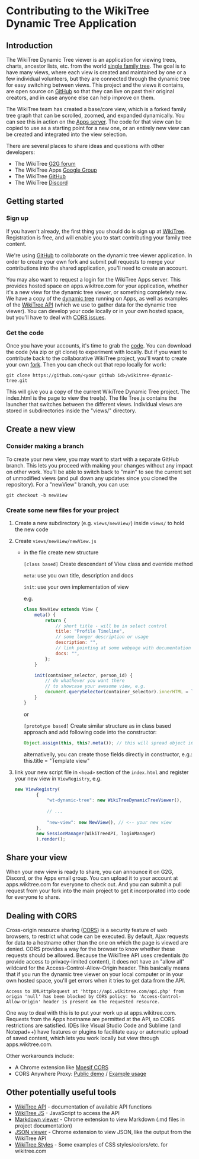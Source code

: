 # Contributing to the WikiTree Dynamic Tree Application

## Introduction

The WikiTree Dynamic Tree viewer is an application for viewing trees, charts, ancestor lists, etc. from the world [single family tree](https://www.wikitree.com/wiki/Help:Collaborative_Family_Tree). The goal is to have many views, where each view is created and maintained by one or a few individual volunteers, but they are connected through the dynamic tree for easy switching between views. This project and the views it contains, are open source on [GitHub](https://github.com/wikitree/wikitree-dynamic-tree) so that they can live on past their original creators, and in case anyone else can help improve on them.

The WikiTree team has created a base/core view, which is a forked family tree graph that can be scrolled, zoomed, and expanded dynamically. You can see this in action on the [Apps server](https://apps.wikitree.com/apps/wikitree-dynamic-tree/). The code for that view can be copied to use as a starting point for a new one, or an entirely new view can be created and integrated into the view selection.

There are several places to share ideas and questions with other developers:

* The WikiTree [G2G forum](https://www.wikitree.com/g2g/)
* The WikiTree Apps [Google Group](https://groups.google.com/g/WikiTreeApps/)
* The WikiTree [GitHub](https://github.com/wikitree/wikitree-dynamic-tree/)
* The WikiTree [Discord](https://discord.gg/9EMSdccnn3)


## Getting started

### Sign up

If you haven't already, the first thing you should do is sign up at [WikiTree](https://wikitree.com/). Registration is free, and will enable you to start contributing your family tree content. 

We're using [GitHub](https://github.com/wikitree/wikitree-dynamic-tree/) to collaborate on the dynamic tree viewer application. In order to create your own fork and submit pull requests to merge your contributions into the shared application, you'll need to create an account.

You may also want to request a login for the WikiTree Apps server. This provides hosted space on apps.wikitree.com for your application, whether it's a new view for the dynamic tree viewer, or something completely new. We have a copy of the [dynamic tree](https://apps.wikitree.com/apps/wikitree-dynamic-tree]) running on Apps, as well as examples of the [WikiTree API](https://apps.wikitree.com/apps/wikitree-api-examples/) (which we use to gather data for the dynamic tree viewer). You can develop your code locally or in your own hosted space, but you'll have to deal with [CORS issues](#dealing-with-cors). 

### Get the code

Once you have your accounts, it's time to grab the [code](https://github.com/wikitree/wikitree-dynamic-tree/). You can download the code (via zip or git clone) to experiment with locally. But if you want to contribute back to the collaborative WikiTree project, you'll want to create your own [fork](https://docs.github.com/en/get-started/quickstart/fork-a-repo). Then you can check out that repo locally for work:

````git clone https://github.com/<your github id>/wikitree-dynamic-tree.git````

This will give you a copy of the current WikiTree Dynamic Tree project. The index.html is the page to view the tree(s). The file Tree.js contains the launcher that switches between the different views. Individual views are stored in subdirectories inside the "views/" directory.

## Create a new view

### Consider making a branch

To create your new view, you may want to start with a separate GitHub branch. This lets you proceed with making your changes without any impact on other work. You'll be able to switch back to "main" to see the current set of unmodified views (and pull down any updates since you cloned the repository). For a "newView" branch, you can use:

````git checkout -b newView````

### Create some new files for your project

1. Create a new subdirectory (e.g. `views/newView/`) inside `views/` to hold the new code
1. Create `views/newView/newView.js`

    * in the file create new structure

        `[class based]` Create descendant of View class and override method

        `meta`: use you own title, description and docs

        `init`: use your own implementation of view

        e.g.

        ```js
        class NewView extends View {
            meta() {
                return {
                    // short title - will be in select control
                    title: "Profile Timeline",
                    // some longer description or usage
                    description: "",
                    // link pointing at some webpage with documentation
                    docs: "",
                };
            }

            init(container_selector, person_id) {
                // do whathever you want there 
                // to showcase your awesome view, e.g.
                document.querySelector(container_selector).innerHTML = `<p>WikiTree ID of selected person is: ${person_id}</p>`
            }
        }
        ```

        or

        `[prototype based]` Create similar structure as in class based approach and add following code into the constructor:

        ```js
        Object.assign(this, this?.meta()); // this will spread object into object fields for easier access
        ```

        alternativelly, you can create those fields directly in constructor, e.g.: this.title = "Template view"

1. link your new script file in `<head>` section of the `index.html` and register your new view in `ViewRegistry`, e.g.

    ```js
    new ViewRegistry(
            {
                "wt-dynamic-tree": new WikiTreeDynamicTreeViewer(),
                
                // ...
                
                "new-view": new NewView(), // <-- your new view
            },
            new SessionManager(WikiTreeAPI, loginManager)
            ).render(); 
    ```



## Share your view

When your new view is ready to share, you can announce it on G2G, Discord, or the Apps email group. You can upload it to your account at apps.wikitree.com for everyone to check out. And you can submit a pull request from your fork into the main project to get it incorporated into code for everyone to share.


## Dealing with CORS

Cross-origin resource sharing ([CORS](https://en.wikipedia.org/wiki/Cross-origin_resource_sharing)) is a security feature of web browsers, to restrict what code can be executed. By default, Ajax requests for data to a hostname other than the one on which the page is viewed are denied. CORS provides a way for the browser to know whether these requests should be allowed. Because the WikiTree API uses credentials (to provide access to privacy-limited content), it does not have an "allow all" wildcard for the Access-Control-Allow-Origin header. This basically means that if you run the dynamic tree viewer on your local computer or in your own hosted space, you'll get errors when it tries to get data from the API.

````
Access to XMLHttpRequest at 'https://api.wikitree.com/api.php' from origin 'null' has been blocked by CORS policy: No 'Access-Control-Allow-Origin' header is present on the requested resource.
````

One way to deal with this is to put your work up at apps.wikitree.com. Requests from the Apps hostname are permitted at the API, so CORS restrictions are satisfied. IDEs like Visual Studio Code and Sublime (and Notepad++) have features or plugins to facilitate easy or automatic upload of saved content, which lets you work locally but view through apps.wikitree.com.

Other workarounds include:

* A Chrome extension like [Moesif CORS](https://chrome.google.com/webstore/detail/moesif-origin-cors-change/digfbfaphojjndkpccljibejjbppifbc)
* CORS Anywhere Proxy: [Public demo](https://cors-anywhere.herokuapp.com/corsdemo) / [Example usage](https://stackblitz.com/edit/wikitree-getperson2?file=index.ts)


## Other potentially useful tools
* [WikiTree API](https://github.com/wikitree/wikitree-api) - documentation of available API functions
* [WikiTree JS](https://github.com/PeWu/wikitree-js) - JavaScript to access the API
* [Markdown viewer](https://chrome.google.com/webstore/detail/markdown-viewer/ckkdlimhmcjmikdlpkmbgfkaikojcbjk) - Chrome extension to view Markdown (.md files in project documentation)
* [JSON viewer](https://chrome.google.com/webstore/detail/json-viewer/gbmdgpbipfallnflgajpaliibnhdgobh) - Chrome extension to view JSON, like the output from the WikiTree API
* [WikiTree Styles](https://www.wikitree.com/css/examples.html) - Some examples of CSS styles/colors/etc. for wikitree.com
